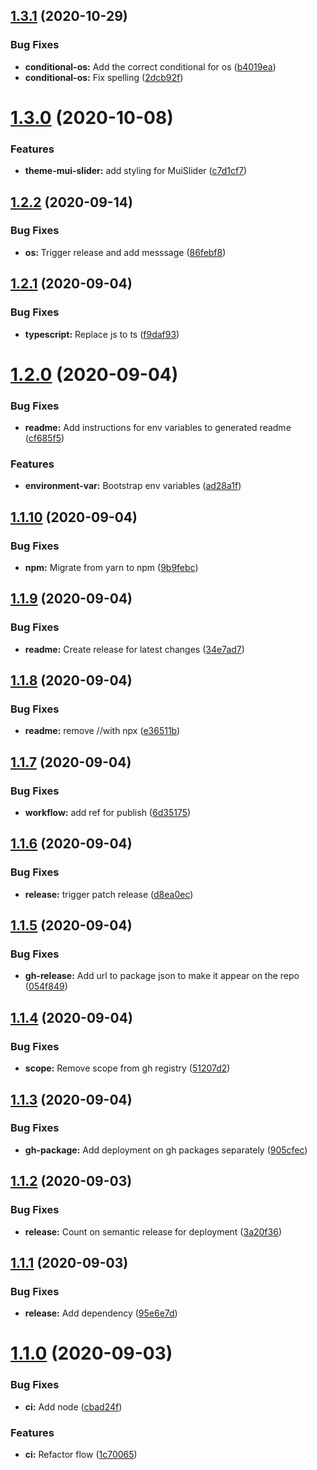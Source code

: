 ## [1.3.1](https://github.com/DHI-GRAS/gras-react-boilerplate/compare/v1.3.0...v1.3.1) (2020-10-29)


### Bug Fixes

* **conditional-os:** Add the correct conditional for os ([b4019ea](https://github.com/DHI-GRAS/gras-react-boilerplate/commit/b4019ea6484785ff22f8089b963c8a89686040dc))
* **conditional-os:** Fix spelling ([2dcb92f](https://github.com/DHI-GRAS/gras-react-boilerplate/commit/2dcb92faaca81598fc87ceeee4f90483b6da26d1))

# [1.3.0](https://github.com/DHI-GRAS/gras-react-boilerplate/compare/v1.2.2...v1.3.0) (2020-10-08)


### Features

* **theme-mui-slider:** add styling for MuiSlider ([c7d1cf7](https://github.com/DHI-GRAS/gras-react-boilerplate/commit/c7d1cf73f21f62eaf10adf2ab720a98f3b1b7d17))

## [1.2.2](https://github.com/DHI-GRAS/gras-react-boilerplate/compare/v1.2.1...v1.2.2) (2020-09-14)


### Bug Fixes

* **os:** Trigger release and add messsage ([86febf8](https://github.com/DHI-GRAS/gras-react-boilerplate/commit/86febf8fa59f6b6f2c9297bc642f6aadf92ab2fb))

## [1.2.1](https://github.com/DHI-GRAS/gras-react-boilerplate/compare/v1.2.0...v1.2.1) (2020-09-04)


### Bug Fixes

* **typescript:** Replace js to ts ([f9daf93](https://github.com/DHI-GRAS/gras-react-boilerplate/commit/f9daf9372b1430cbdb971abcc0474472f4ab2100))

# [1.2.0](https://github.com/DHI-GRAS/gras-react-boilerplate/compare/v1.1.10...v1.2.0) (2020-09-04)


### Bug Fixes

* **readme:** Add instructions for env variables to generated readme ([cf685f5](https://github.com/DHI-GRAS/gras-react-boilerplate/commit/cf685f5c130af88e95e07f93ce90f76f02b77bba))


### Features

* **environment-var:** Bootstrap env variables ([ad28a1f](https://github.com/DHI-GRAS/gras-react-boilerplate/commit/ad28a1fd4e84dfe0ecf1b1346c2ae1b46d7227e2))

## [1.1.10](https://github.com/DHI-GRAS/gras-react-boilerplate/compare/v1.1.9...v1.1.10) (2020-09-04)


### Bug Fixes

* **npm:** Migrate from yarn to npm ([9b9febc](https://github.com/DHI-GRAS/gras-react-boilerplate/commit/9b9febc6a2fb933dabce7bae379dc24b29759f91))

## [1.1.9](https://github.com/DHI-GRAS/gras-react-boilerplate/compare/v1.1.8...v1.1.9) (2020-09-04)


### Bug Fixes

* **readme:** Create release for latest changes ([34e7ad7](https://github.com/DHI-GRAS/gras-react-boilerplate/commit/34e7ad703adeaf28aadb5f6471a1f2acfb4e3f94))

## [1.1.8](https://github.com/DHI-GRAS/gras-react-boilerplate/compare/v1.1.7...v1.1.8) (2020-09-04)


### Bug Fixes

* **readme:** remove //with npx ([e36511b](https://github.com/DHI-GRAS/gras-react-boilerplate/commit/e36511befadcea53dcb50d398dedb4bd1597aa5a))

## [1.1.7](https://github.com/DHI-GRAS/gras-react-boilerplate/compare/v1.1.6...v1.1.7) (2020-09-04)


### Bug Fixes

* **workflow:** add ref for publish ([6d35175](https://github.com/DHI-GRAS/gras-react-boilerplate/commit/6d35175a23e21caaf672f980d5ad2fa9e6381b3b))

## [1.1.6](https://github.com/DHI-GRAS/gras-react-boilerplate/compare/v1.1.5...v1.1.6) (2020-09-04)


### Bug Fixes

* **release:** trigger patch release ([d8ea0ec](https://github.com/DHI-GRAS/gras-react-boilerplate/commit/d8ea0ec103cd5504f82c714054b8d5f6ee7ccb64))

## [1.1.5](https://github.com/DHI-GRAS/gras-react-boilerplate/compare/v1.1.4...v1.1.5) (2020-09-04)


### Bug Fixes

* **gh-release:** Add url to package json to make it appear on the repo ([054f849](https://github.com/DHI-GRAS/gras-react-boilerplate/commit/054f849ba46f3e88446c85558007526324450e28))

## [1.1.4](https://github.com/DHI-GRAS/gras-react-boilerplate/compare/v1.1.3...v1.1.4) (2020-09-04)


### Bug Fixes

* **scope:** Remove scope from gh registry ([51207d2](https://github.com/DHI-GRAS/gras-react-boilerplate/commit/51207d28a3ea39f945dc91833d75b8c9e878dfe0))

## [1.1.3](https://github.com/DHI-GRAS/gras-react-boilerplate/compare/v1.1.2...v1.1.3) (2020-09-04)


### Bug Fixes

* **gh-package:** Add deployment on gh packages separately ([905cfec](https://github.com/DHI-GRAS/gras-react-boilerplate/commit/905cfec5994ef0212694cac9b67ef2fe8655df00))

## [1.1.2](https://github.com/DHI-GRAS/gras-react-boilerplate/compare/v1.1.1...v1.1.2) (2020-09-03)


### Bug Fixes

* **release:** Count on semantic release for deployment ([3a20f36](https://github.com/DHI-GRAS/gras-react-boilerplate/commit/3a20f36bd1296063cc82d97eeca5a8a25ae90ed0))

## [1.1.1](https://github.com/DHI-GRAS/gras-react-boilerplate/compare/v1.1.0...v1.1.1) (2020-09-03)


### Bug Fixes

* **release:** Add dependency ([95e6e7d](https://github.com/DHI-GRAS/gras-react-boilerplate/commit/95e6e7dea27b77c8340ca66cb60183b39a3aa2b2))

# [1.1.0](https://github.com/DHI-GRAS/gras-react-boilerplate/compare/v1.0.1...v1.1.0) (2020-09-03)


### Bug Fixes

* **ci:** Add node ([cbad24f](https://github.com/DHI-GRAS/gras-react-boilerplate/commit/cbad24f45ee2aacf9b102bf09dc157e2b8a98ce9))


### Features

* **ci:** Refactor flow ([1c70065](https://github.com/DHI-GRAS/gras-react-boilerplate/commit/1c70065081b77719a25c207fa887bbc993ec0d2a))
